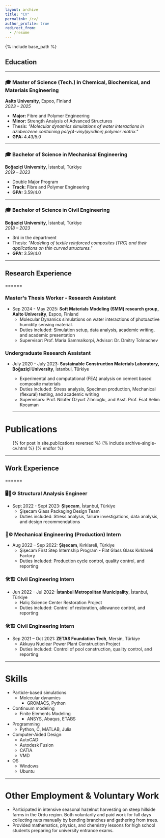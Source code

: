 ```yaml
---
layout: archive
title: "CV"
permalink: /cv/
author_profile: true
redirect_from:
  - /resume
---
```


{% include base_path %}


## Education
------

### 🎓 Master of Science (Tech.) in Chemical, Biochemical, and Materials Engineering
**Aalto University**, Espoo, Finland  
*2023 – 2025*

- **Major:** Fibre and Polymer Engineering
- **Minor:** Strength Analysis of Advanced Structures
- Thesis: *"Molecular dynamics simulations of water interactions in azobenzene containing poly(4-vinylpyridine) polymer matrix."*
- **GPA:** 4.43/5.0

---

### 🎓 Bachelor of Science in Mechanical Engineering
**Boğaziçi University**, İstanbul, Türkiye  
*2019 – 2023*

- Double Major Program
- **Track:** Fibre and Polymer Engineering
- **GPA:** 3.59/4.0

---

### 🎓 Bachelor of Science in Civil Engineering
**Boğaziçi University**, İstanbul, Türkiye  
*2018 – 2023*

- 3rd in the department
- Thesis: *"Modeling of textile reinforced composites (TRC) and their applications on thin curved structures."*
- **GPA:** 3.59/4.0

---

## Research Experience
======
### Master's Thesis Worker - Research Assistant
* Sep 2024 - May 2025: **Soft Materials Modeling (SMM) research group, Aalto University**, Espoo, Finland
  * Molecular Dynamics simulations on water interactions of photoactive humidity sensing material.
  * Duties included: Simulation setup, data analysis, academic writing, and academic presentation
  * Supervisor: Prof. Maria Sammalkorpi, Advisor: Dr. Dmitry Tolmachev 
  

### Undergraduate Research Assistant
* July 2020 - July 2023: **Sustainable Construction Materials Laboratory, Boğaziçi University**, İstanbul, Türkiye
  * Experimental and computational (FEA) analysis on cement based composite materials 
  * Duties included: Stress analysis, Specimen production, Mechanical (flexural) testing, and academic writing
  * Supervisors: Prof. Nilüfer Özyurt Zihnioğlu, and Asst. Prof. Esat Selim Kocaman 
 
  ---

Publications
======
  <ul>{% for post in site.publications reversed %}
    {% include archive-single-cv.html %}
  {% endfor %}</ul>

---  

## Work Experience
======
### 🖥️📐⚙️ Structural Analysis Engineer
* Sept 2022 - Sept 2023: **Şişecam**, İstanbul, Türkiye
  * Şişecam Glass Packaging Design Team
  * Duties included: Stress analysis, failure investigations, data analysis, and design recommendations 
  
### 📐⚙️ Mechanical Engineering (Production) Intern
* Aug 2022 – Sep 2022: **Şişecam**, Kırklareli, Türkiye
  * Şişecam First Step Internship Program - Flat Glass Glass Kırklareli Factory
  * Duties included: Production cycle control, quality control, and reporting
 
### 🛠️🏗️ Civil Engineering Intern
* Jun 2022 – Jul 2022: **İstanbul Metropolitan Municipality**, İstanbul, Türkiye
  * Haliç Science Center Restoration Project
  * Duties included: Control of restoration, allowance control, and reporting 

### 🛠️🏗️ Civil Engineering Intern
* Sep 2021 – Oct 2021: **ZETAS Foundation Tech**, Mersin, Türkiye
  * Akkuyu Nuclear Power Plant Construction Project
  * Duties included: Control of pool construction, quality control, and reporting 

---

  
Skills
======
* Particle-based simulations
  * Molecular dynamics
    * GROMACS, Python
* Continuum modeling
  * Finite Elements Modeling
    * ANSYS, Abaqus, ETABS
* Programming
  * Python, C, MATLAB, Julia
* Computer-Aided Design
  * AutoCAD
  * Autodesk Fusion
  * CATIA
  * VMD
* OS
  * Windows
  * Ubuntu

---
  
Other Employment & Voluntary Work
======
* Participated in intensive seasonal hazelnut harvesting on steep hillside farms in the Ordu region. Both voluntarily and paid work for full days collecting nuts manually by bending branches and gathering from trees.
* Provided mathematics, physics, and chemistry lessons for high school students preparing for university entrance exams.
